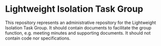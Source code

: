 
# Lightweight Isolation Task Group

This repository represents an administrative repository for the Lightweight Isolation Task Group.
It should contain documents to facilitate the group function, e.g. meeting minutes and supporting documents.
It should not contain code nor specifications.
